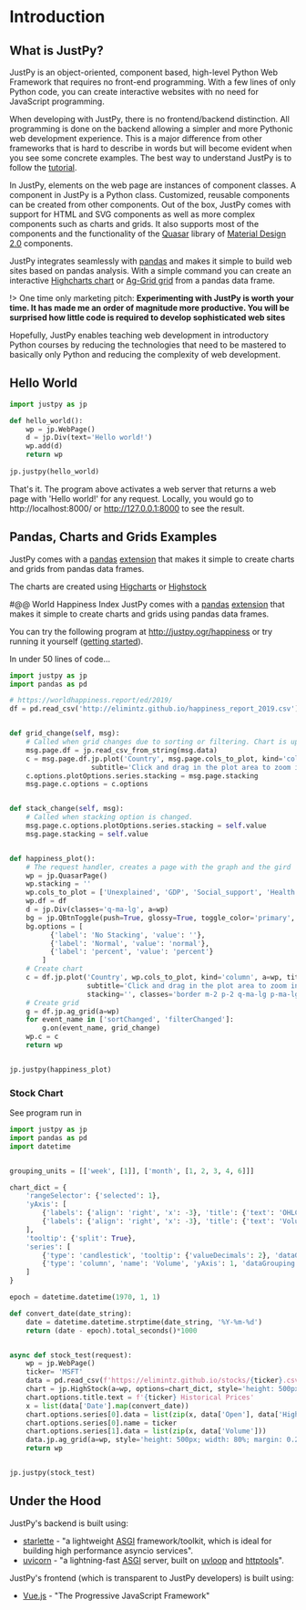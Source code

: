 # Introduction

## What is JustPy?

JustPy is an object-oriented, component based, high-level Python Web Framework that requires no front-end programming. With a few lines of only Python code, you can create interactive websites with no need for JavaScript programming.  

When developing with JustPy, there is no frontend/backend distinction. All programming is done on the backend allowing a simpler and more Pythonic web development experience. This is a major difference from other frameworks that is hard to describe in words but will become evident when you see some concrete examples. The best way to understand JustPy is to follow the [tutorial](tutorial/getting_started.md). 

In JustPy, elements on the web page are instances of component classes. A component in JustPy is a Python class. Customized, reusable components can be created from other components. Out of the box, JustPy comes with support for HTML and SVG components as well as more complex components such as charts and grids.  It also supports most of the components and the functionality of the [Quasar](https://quasar.dev/) library of [Material Design 2.0](https://material.io/) components. 

JustPy integrates seamlessly with [pandas](https://pandas.pydata.org/) and makes it simple to build web sites based on pandas analysis. With a simple command you can create an interactive [Highcharts chart](https://www.highcharts.com/) or [Ag-Grid grid](https://www.ag-grid.com/) from a pandas data frame.  

!> One time only marketing pitch: **Experimenting with JustPy is worth your time. It has made me an order of magnitude more productive. You will be surprised how little code is required to develop sophisticated web sites** 

Hopefully, JustPy enables teaching web development in introductory Python courses by reducing the technologies that need to be mastered to basically only Python and reducing the complexity of web development.


## Hello World

```python
import justpy as jp

def hello_world():
    wp = jp.WebPage()
    d = jp.Div(text='Hello world!')
    wp.add(d)
    return wp
    
jp.justpy(hello_world)
```

That's it. The program above activates a web server that returns a web page with 'Hello world!' for any request. Locally, you would go to http://localhost:8000/ or http://127.0.0.1:8000 to see the result.
   
## Pandas, Charts and Grids Examples

JustPy comes with a [pandas](https://pandas.pydata.org/) [extension](https://pandas.pydata.org/pandas-docs/stable/development/extending.html) that makes it simple to create charts and grids from pandas data frames.

The charts are created using [Higcharts](https://www.highcharts.com/products/highcharts/) or [Highstock](https://www.highcharts.com/products/highstock/)

#@@ World Happiness Index
JustPy comes with a [pandas](https://pandas.pydata.org/) [extension](https://pandas.pydata.org/pandas-docs/stable/development/extending.html) that makes it simple to create charts and grids using pandas data frames.

You can try the following program at http://justpy.ogr/happiness or try running it yourself ([getting started](tutorial/getting_started)).

In under 50 lines of code...
```python
import justpy as jp
import pandas as pd

# https://worldhappiness.report/ed/2019/
df = pd.read_csv('http://elimintz.github.io/happiness_report_2019.csv').round(3)


def grid_change(self, msg):
    # Called when grid changes due to sorting or filtering. Chart is updated based on changes
    msg.page.df = jp.read_csv_from_string(msg.data)
    c = msg.page.df.jp.plot('Country', msg.page.cols_to_plot, kind='column', title='World Happiness Ranking',
                    subtitle='Click and drag in the plot area to zoom in. Shift + drag to pan', temp=True)
    c.options.plotOptions.series.stacking = msg.page.stacking
    msg.page.c.options = c.options


def stack_change(self, msg):
    # Called when stacking option is changed.
    msg.page.c.options.plotOptions.series.stacking = self.value
    msg.page.stacking = self.value


def happiness_plot():
    # The request handler, creates a page with the graph and the gird
    wp = jp.QuasarPage()
    wp.stacking = ''
    wp.cols_to_plot = ['Unexplained', 'GDP', 'Social_support', 'Health', 'Freedom', 'Generosity', 'Corruption']
    wp.df = df
    d = jp.Div(classes='q-ma-lg', a=wp)
    bg = jp.QBtnToggle(push=True, glossy=True, toggle_color='primary', value='', a=d, input=stack_change)
    bg.options = [
          {'label': 'No Stacking', 'value': ''},
          {'label': 'Normal', 'value': 'normal'},
          {'label': 'percent', 'value': 'percent'}
        ]
    # Create chart
    c = df.jp.plot('Country', wp.cols_to_plot, kind='column', a=wp, title='World Happiness Ranking',
                   subtitle='Click and drag in the plot area to zoom in. Shift + drag to pan',
                   stacking='', classes='border m-2 p-2 q-ma-lg p-ma-lg')
    # Create grid
    g = df.jp.ag_grid(a=wp)
    for event_name in ['sortChanged', 'filterChanged']:
        g.on(event_name, grid_change)
    wp.c = c
    return wp


jp.justpy(happiness_plot)
```

### Stock Chart

See program run in 

```python
import justpy as jp
import pandas as pd
import datetime


grouping_units = [['week', [1]], ['month', [1, 2, 3, 4, 6]]]

chart_dict = {
    'rangeSelector': {'selected': 1},
    'yAxis': [
        {'labels': {'align': 'right', 'x': -3}, 'title': {'text': 'OHLC'}, 'height': '60%', 'lineWidth': 2, 'resize': {'enabled': True}},
        {'labels': {'align': 'right', 'x': -3}, 'title': {'text': 'Volume'}, 'top': '65%', 'height': '35%', 'offset': 0, 'lineWidth': 2}
    ],
    'tooltip': {'split': True},
    'series': [
        {'type': 'candlestick', 'tooltip': {'valueDecimals': 2}, 'dataGrouping': {'units': grouping_units}},
        {'type': 'column', 'name': 'Volume', 'yAxis': 1, 'dataGrouping': {'units': grouping_units}}
    ]
}

epoch = datetime.datetime(1970, 1, 1)

def convert_date(date_string):
    date = datetime.datetime.strptime(date_string, '%Y-%m-%d')
    return (date - epoch).total_seconds()*1000


async def stock_test(request):
    wp = jp.WebPage()
    ticker= 'MSFT'
    data = pd.read_csv(f'https://elimintz.github.io/stocks/{ticker}.csv').round(2)
    chart = jp.HighStock(a=wp, options=chart_dict, style='height: 500px; margin: 0.25rem; padding: 0.5rem; border-width: 1px; border-style: solid; width: 80%;')
    chart.options.title.text = f'{ticker} Historical Prices'
    x = list(data['Date'].map(convert_date))
    chart.options.series[0].data = list(zip(x, data['Open'], data['High'], data['Low'], data['Close']))
    chart.options.series[0].name = ticker
    chart.options.series[1].data = list(zip(x, data['Volume']))
    data.jp.ag_grid(a=wp, style='height: 500px; width: 80%; margin: 0.25rem; ')
    return wp


jp.justpy(stock_test)
```

## Under the Hood

JustPy's backend is built using: 
* [starlette](https://www.starlette.io/) - "a lightweight [ASGI](https://asgi.readthedocs.io/en/latest/) framework/toolkit, which is ideal for building high performance asyncio services".
* [uvicorn](https://www.uvicorn.org/) - "a lightning-fast [ASGI](https://asgi.readthedocs.io/en/latest/) server, built on [uvloop](https://github.com/MagicStack/uvloop) and [httptools](https://github.com/MagicStack/httptools)".

JustPy's frontend (which is transparent to JustPy developers) is built using: 
* [Vue.js](https://vuejs.org/) - "The Progressive JavaScript Framework"

